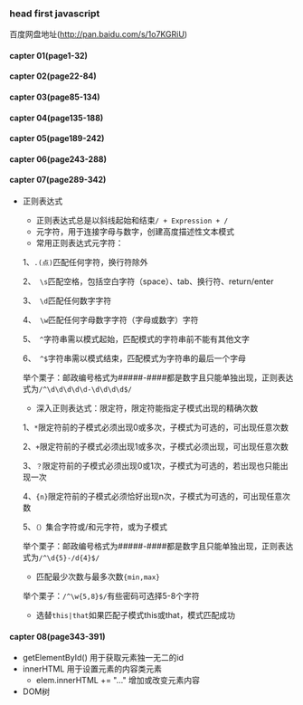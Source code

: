 ### head first javascript
百度网盘地址(http://pan.baidu.com/s/1o7KGRiU)
#### capter 01(page1-32)
#### capter 02(page22-84)
#### capter 03(page85-134)
#### capter 04(page135-188)
#### capter 05(page189-242)
#### capter 06(page243-288)
#### capter 07(page289-342)
- 正则表达式
    * 正则表达式总是以斜线起始和结束`/ + Expression + /`
    * 元字符，用于连接字母与数字，创建高度描述性文本模式
    * 常用正则表达式元字符：
    
    1、`.(点)`匹配任何字符，换行符除外

    2、` \s`匹配空格，包括空白字符（space）、tab、换行符、return/enter
    
    3、` \d`匹配任何数字字符
    
    4、` \w`匹配任何字母数字字符（字母或数字）字符
    
    5、` ^`字符串需以模式起始，匹配模式的字符串前不能有其他文字
    
    6、` ^$`字符串需以模式结束，匹配模式为字符串的最后一个字母
    
    举个栗子：邮政编号格式为#####-####都是数字且只能单独出现，正则表达式为`/^\d\d\d\d\d-\d\d\d\d$/`
    
    * 深入正则表达式：限定符，限定符能指定子模式出现的精确次数
    
    1、`*`限定符前的子模式必须出现0或多次，子模式为可选的，可出现任意次数
    
    2、`+`限定符前的子模式必须出现1或多次，子模式必须出现，可出现任意次数
    
    3、`？`限定符前的子模式必须出现0或1次，子模式为可选的，若出现也只能出现一次
    
    4、`{n}`限定符前的子模式必须恰好出现n次，子模式为可选的，可出现任意次数
    
    5、`（）`集合字符或/和元字符，或为子模式
    
    举个栗子：邮政编号格式为#####-####都是数字且只能单独出现，正则表达式为`/^\d{5}-/d{4}$/`
    
    * 匹配最少次数与最多次数`{min,max}`
    
    举个栗子：`/^\w{5,8}$/`有些密码可选择5-8个字符
    
    * 选替`this|that`如果匹配子模式this或that，模式匹配成功
    
#### capter 08(page343-391)
- getElementById() 用于获取元素独一无二的id
- innerHTML 用于设置元素的内容类元素
  * elem.innerHTML += "..." 增加或改变元素内容
- DOM树 

   
    

